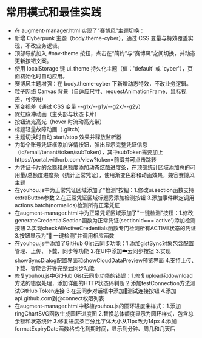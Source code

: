 # 常用模式和最佳实践

- 在 augment-manager.html 实现了“赛博风”主题切换：
- 新增 Cyberpunk 主题（body.theme-cyber），通过 CSS 变量与特效覆盖实现，不改业务逻辑。
- 顶部导航加入 #nav-theme 按钮，点击在“简约”与“赛博风”之间切换，并动态更新按钮文案。
- 使用 localStorage 键 ui_theme 持久化主题（值：'default' 或 'cyber'），页面初始化时自动应用。
- 赛博风主题增强：在 body.theme-cyber 下新增动态特效，不改业务逻辑。
- 粒子网络 Canvas 背景（自适应尺寸、requestAnimationFrame、鼠标视差、可停用）
- 渐变视差（通过 CSS 变量 --g1x/--g1y/--g2x/--g2y）
- 霓虹脉冲动画（主头部与状态卡片）
- 按钮流光高光（hover 时流动高光带）
- 标题轻量故障动画（.glitch）
- 主题切换时自动 start/stop 效果并释放监听器
- 为每个账号凭证框添加详情按钮，弹出显示完整凭证信息（id/email/tenant/token/subToken），其中subToken需要加上https://portal.withorb.com/view?token=前缀并可点击跳转
- 为凭证卡片的余额和总额度添加动态炫酷进度条，在顶部统计区域添加总的可用量/总额度进度条（统计正常凭证），使用渐变色彩和动画效果，兼容赛博风主题
- 在youhou.js中为正常凭证区域添加了"检测"按钮：1.修改ui.section函数支持extraButton参数 2.在正常凭证区域标题旁添加检测按钮 3.添加事件绑定调用actions.batch(normalIds)检测所有正常凭证
- 在augment-manager.html中为正常凭证区域添加了"一键检测"按钮：1.修改generateCredentialSection函数为正常凭证(sectionId==='active')添加检测按钮 2.实现checkAllActiveCredentials函数专门检测所有ACTIVE状态的凭证 3.按钮显示为"🔄 一键检测"并调用相应函数
- 在youhou.js中添加了GitHub Gist云同步功能：1.添加gistSync对象包含配置管理、上传、下载、同步等功能 2.在UI中添加☁️云同步按钮 3.实现showSyncDialog配置界面和showCloudDataPreview预览界面 4.支持上传、下载、智能合并等完整云同步功能
- 修复youhou.js中GitHub Gist云同步功能的错误：1.修复upload和download方法的错误处理，添加详细的HTTP状态码判断 2.添加testConnection方法测试GitHub Token连接 3.在云同步对话框中添加🔗测试连接按钮 4.添加api.github.com到@connect权限列表
- 在augment-manager.html中移植youhou.js的圆环进度条样式：1.添加ringChartSVG函数生成圆环进度图 2.替换总体额度显示为圆环样式，包含总余额和状态统计 3.修复进度条百分比字体大小从11px改为14px 4.添加formatExpiryDate函数格式化到期时间，显示到分钟、周几和几天后
